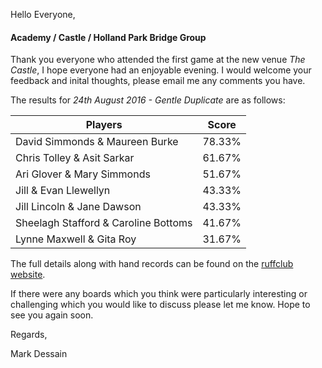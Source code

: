 
Hello Everyone,

#### Academy / Castle / Holland Park Bridge Group

Thank you everyone who attended the first game at the new venue _The Castle_, I hope everyone had an enjoyable evening. I would welcome your feedback and inital thoughts, please email me any comments you have.

The results for _24th August 2016 - Gentle Duplicate_ are as follows:

|Players                         | Score  | 	
|--------------------------------|--------|
|David Simmonds & Maureen Burke|78.33%|
|Chris Tolley & Asit Sarkar|61.67%|
|Ari Glover & Mary Simmonds|51.67%|
|Jill & Evan Llewellyn|43.33%|
|Jill Lincoln & Jane Dawson|43.33%|
|Sheelagh Stafford & Caroline Bottoms|41.67%|
|Lynne Maxwell & Gita Roy|31.67%|

The full details along with hand records can be found on the [ruffclub website](http://www.bridgewebs.com/cgi-bin/bwoi/bw.cgi?pid=display_rank&event=20160824_1&club=ruffclub).

If there were any boards which you think were particularly interesting or challenging which you would like to discuss please let me know. Hope to see you again soon.

Regards,

Mark Dessain
